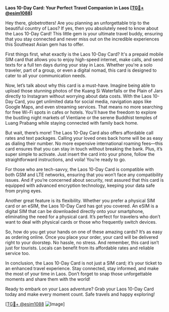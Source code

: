 **Laos 10-Day Card: Your Perfect Travel Companion in Laos [[TG💪+ @esim1088](https://t.me/s/esim1088)]**

Hey there, globetrotters! Are you planning an unforgettable trip to the beautiful country of Laos? If yes, then you absolutely need to know about the Laos 10-Day Card! This little gem is your ultimate travel buddy, ensuring that you stay connected and never miss out on the incredible experiences this Southeast Asian gem has to offer.

First things first, what exactly is the Laos 10-Day Card? It's a prepaid mobile SIM card that allows you to enjoy high-speed internet, make calls, and send texts for a full ten days during your stay in Laos. Whether you're a solo traveler, part of a group, or even a digital nomad, this card is designed to cater to all your communication needs.

Now, let’s talk about why this card is a must-have. Imagine being able to upload those stunning photos of the Kuang Si Waterfalls or the Plain of Jars directly to Instagram without worrying about data costs. With the Laos 10-Day Card, you get unlimited data for social media, navigation apps like Google Maps, and even streaming services. That means no more searching for free Wi-Fi spots in cafes or hotels. You’ll have the freedom to explore the bustling night markets of Vientiane or the serene Buddhist temples of Luang Prabang while staying connected with family back home.

But wait, there’s more! The Laos 10-Day Card also offers affordable call rates and text packages. Calling your loved ones back home will be as easy as dialing their number. No more expensive international roaming fees—this card ensures that you can stay in touch without breaking the bank. Plus, it’s super simple to activate. Just insert the card into your phone, follow the straightforward instructions, and voila! You’re ready to go.

For those who are tech-savvy, the Laos 10-Day Card is compatible with both GSM and LTE networks, ensuring that you won’t face any compatibility issues. And if you’re concerned about security, rest assured that this card is equipped with advanced encryption technology, keeping your data safe from prying eyes.

Another great feature is its flexibility. Whether you prefer a physical SIM card or an eSIM, the Laos 10-Day Card has got you covered. An eSIM is a digital SIM that can be downloaded directly onto your smartphone, eliminating the need for a physical card. It’s perfect for travelers who don’t want to deal with physical cards or those who frequently switch devices.

So, how do you get your hands on one of these amazing cards? It’s as easy as ordering online. Once you place your order, your card will be delivered right to your doorstep. No hassle, no stress. And remember, this card isn’t just for tourists. Locals can benefit from its affordable rates and reliable service too.

In conclusion, the Laos 10-Day Card is not just a SIM card; it’s your ticket to an enhanced travel experience. Stay connected, stay informed, and make the most of your time in Laos. Don’t forget to snap those unforgettable moments and share them with the world!

Ready to embark on your Laos adventure? Grab your Laos 10-Day Card today and make every moment count. Safe travels and happy exploring!

[[TG💪+ @esim1088](https://t.me/s/esim1088) ![Image](https://i.postimg.cc/Y0z9fWf4/image.png)]